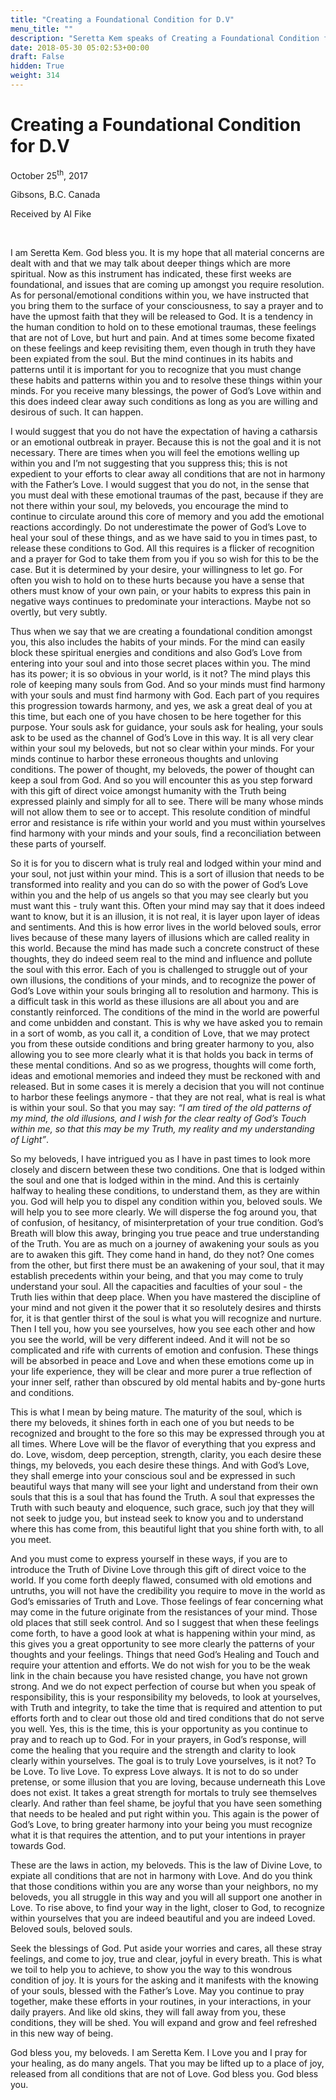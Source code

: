 ```yaml
---
title: "Creating a Foundational Condition for D.V"
menu_title: ""
description: "Seretta Kem speaks of Creating a Foundational Condition for D.V"
date: 2018-05-30 05:02:53+00:00
draft: False
hidden: True
weight: 314
---
```

# Creating a Foundational Condition for D.V

October 25<sup>th</sup>, 2017

Gibsons, B.C. Canada

Received by Al Fike

 

I am Seretta Kem. God bless you. It is my hope that all material concerns are dealt with and that we may talk about deeper things which are more spiritual. Now as this instrument has indicated, these first weeks are foundational, and issues that are coming up amongst you require resolution. As for personal/emotional conditions within you, we have instructed that you bring them to the surface of your consciousness, to say a prayer and to have the upmost faith that they will be released to God. It is a tendency in the human condition to hold on to these emotional traumas, these feelings that are not of Love, but hurt and pain. And at times some become fixated on these feelings and keep revisiting them, even though in truth they have been expiated from the soul. But the mind continues in its habits and patterns until it is important for you to recognize that you must change these habits and patterns within you and to resolve these things within your minds. For you receive many blessings, the power of God’s Love within and this does indeed clear away such conditions as long as you are willing and desirous of such. It can happen. 

I would suggest that you do not have the expectation of having a catharsis or an emotional outbreak in prayer. Because this is not the goal and it is not necessary. There are times when you will feel the emotions welling up within you and I’m not suggesting that you suppress this; this is not expedient to your efforts to clear away all conditions that are not in harmony with the Father’s Love. I would suggest that you do not, in the sense that you must deal with these emotional traumas of the past, because if they are not there within your soul, my beloveds, you encourage the mind to continue to circulate around this core of memory and you add the emotional reactions accordingly. Do not underestimate the power of God’s Love to heal your soul of these things, and as we have said to you in times past, to release these conditions to God. All this requires is a flicker of recognition and a prayer for God to take them from you if you so wish for this to be the case. But it is determined by your desire, your willingness to let go. For often you wish to hold on to these hurts because you have a sense that others must know of your own pain, or your habits to express this pain in negative ways continues to predominate your interactions. Maybe not so overtly, but very subtly. 

Thus when we say that we are creating a foundational condition amongst you, this also includes the habits of your minds. For the mind can easily block these spiritual energies and conditions and also God’s Love from entering into your soul and into those secret places within you. The mind has its power; it is so obvious in your world, is it not? The mind plays this role of keeping many souls from God. And so your minds must find harmony with your souls and must find harmony with God. Each part of you requires this progression towards harmony, and yes, we ask a great deal of you at this time, but each one of you have chosen to be here together for this purpose. Your souls ask for guidance, your souls ask for healing, your souls ask to be used as the channel of God’s Love in this way. It is all very clear within your soul my beloveds, but not so clear within your minds. For your minds continue to harbor these erroneous thoughts and unloving conditions. The power of thought, my beloveds, the power of thought can keep a soul from God. And so you will encounter this as you step forward with this gift of direct voice amongst humanity with the Truth being expressed plainly and simply for all to see. There will be many whose minds will not allow them to see or to accept. This resolute condition of mindful error and resistance is rife within your world and you must within yourselves find harmony with your minds and your souls, find a reconciliation between these parts of yourself. 

So it is for you to discern what is truly real and lodged within your mind and your soul, not just within your mind. This is a sort of illusion that needs to be transformed into reality and you can do so with the power of God’s Love within you and the help of us angels so that you may see clearly but you must want this - truly want this. Often your mind may say that it does indeed want to know, but it is an illusion, it is not real, it is layer upon layer of ideas and sentiments. And this is how error lives in the world beloved souls, error lives because of these many layers of illusions which are called reality in this world. Because the mind has made such a concrete construct of these thoughts, they do indeed seem real to the mind and influence and pollute the soul with this error. Each of you is challenged to struggle out of your own illusions, the conditions of your minds, and to recognize the power of God’s Love within your souls bringing all to resolution and harmony. This is a difficult task in this world as these illusions are all about you and are constantly reinforced. The conditions of the mind in the world are powerful and come unbidden and constant. This is why we have asked you to remain in a sort of womb, as you call it, a condition of Love, that we may protect you from these outside conditions and bring greater harmony to you, also allowing you to see more clearly what it is that holds you back in terms of these mental conditions. And so as we progress, thoughts will come forth, ideas and emotional memories and indeed they must be reckoned with and released. But in some cases it is merely a decision that you will not continue to harbor these feelings anymore - that they are not real, what is real is what is within your soul. So that you may say: *“I am tired of the old patterns of my mind, the old illusions, and I wish for the clear realty of God’s Touch within me, so that this may be my Truth, my reality and my understanding of Light”*. 

So my beloveds, I have intrigued you as I have in past times to look more closely and discern between these two conditions. One that is lodged within the soul and one that is lodged within in the mind. And this is certainly halfway to healing these conditions, to understand them, as they are within you. God will help you to dispel any condition within you, beloved souls. We will help you to see more clearly. We will disperse the fog around you, that of confusion, of hesitancy, of misinterpretation of your true condition. God’s Breath will blow this away, bringing you true peace and true understanding of the Truth. You are as much on a journey of awakening your souls as you are to awaken this gift. They come hand in hand, do they not? One comes from the other, but first there must be an awakening of your soul, that it may establish precedents within your being, and that you may come to truly understand your soul. All the capacities and faculties of your soul - the Truth lies within that deep place. When you have mastered the discipline of your mind and not given it the power that it so resolutely desires and thirsts for,  it is that gentler thirst of the soul is what you will recognize and nurture. Then I tell you, how you see yourselves, how you see each other and how you see the world, will be very different indeed. And it will not be so complicated and rife with currents of emotion and confusion. These things will be absorbed in peace and Love and when these emotions come up in your life experience, they will be clear and more purer a true reflection of your inner self, rather than obscured by old mental habits and by-gone hurts and conditions.

This is what I mean by being mature. The maturity of the soul, which is there my beloveds, it shines forth in each one of you but needs to be recognized and brought to the fore so this may be expressed through you at all times. Where Love will be the flavor of everything that you express and do. Love, wisdom, deep perception, strength, clarity, you each desire these things, my beloveds, you each desire these things. And with God’s Love, they shall emerge into your conscious soul and be expressed in such beautiful ways that many will see your light and understand from their own souls that this is a soul that has found the Truth. A soul that expresses the Truth with such beauty and eloquence, such grace, such joy that they will not seek to judge you, but instead seek to know you and to understand where this has come from, this beautiful light that you shine forth with, to all you meet. 

And you must come to express yourself in these ways, if you are to introduce the Truth of Divine Love through this gift of direct voice to the world. If you come forth deeply flawed, consumed with old emotions and untruths, you will not have the credibility you require to move in the world as God’s emissaries of Truth and Love. Those feelings of fear concerning what may come in the future originate from the resistances of your mind. Those old places that still seek control. And so I suggest that when these feelings come forth, to have a good look at what is happening within your mind, as this gives you a great opportunity to see more clearly the patterns of your thoughts and your feelings. Things that need God’s Healing and Touch and require your attention and efforts. We do not wish for you to be the weak link in the chain because you have resisted change, you have not grown strong. And we do not expect perfection of course but when you speak of responsibility, this is your responsibility my beloveds, to look at yourselves, with Truth and integrity, to take the time that is required and attention to put efforts forth and to clear out those old and tired conditions that do not serve you well. Yes, this is the time, this is your opportunity as you continue to pray and to reach up to God. For in your prayers, in God’s response, will come the healing that you require and the strength and clarity to look clearly within yourselves. The goal is to truly Love yourselves, is it not? To be Love. To live Love. To express Love always. It is not to do so under pretense, or some illusion that you are loving, because underneath this Love does not exist. It takes a great strength for mortals to truly see themselves clearly. And rather than feel shame, be joyful that you have seen something that needs to be healed and put right within you. This again is the power of God’s Love, to bring greater harmony into your being you must recognize what it is that requires the attention, and to put your intentions in prayer towards God. 

These are the laws in action, my beloveds. This is the law of Divine Love, to expiate all conditions that are not in harmony with Love. And do you think that those conditions within you are any worse than your neighbors, no my beloveds, you all struggle in this way and you will all support one another in Love. To rise above, to find your way in the light, closer to God, to recognize within yourselves that you are indeed beautiful and you are indeed Loved. Beloved souls, beloved souls. 

Seek the blessings of God. Put aside your worries and cares, all these stray feelings, and come to joy, true and clear, joyful in every breath. This is what we toil to help you to achieve, to show you the way to this wondrous condition of joy. It is yours for the asking and it manifests with the knowing of your souls, blessed with the Father’s Love. May you continue to pray together, make these efforts in your routines, in your interactions, in your daily prayers. And like old skins, they will fall away from you, these conditions, they will be shed. You will expand and grow and feel refreshed in this new way of being. 

God bless you, my beloveds. I am Seretta Kem. I Love you and I pray for your healing, as do many angels. That you may be lifted up to a place of joy, released from all conditions that are not of Love. God bless you. God bless you.